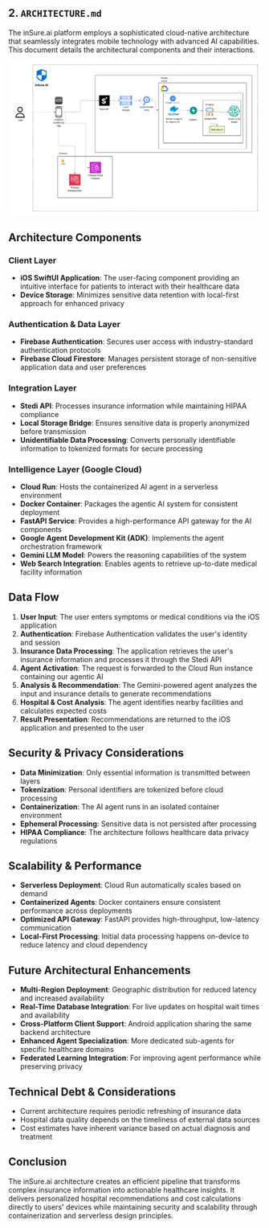## 2. `ARCHITECTURE.md`

The inSure.ai platform employs a sophisticated cloud-native architecture that seamlessly integrates mobile technology with advanced AI capabilities. This document details the architectural components and their interactions.

![inSure.ai Architecture Diagram](images/inSure.AI.png)

## Architecture Components

### Client Layer
- **iOS SwiftUI Application**: The user-facing component providing an intuitive interface for patients to interact with their healthcare data
- **Device Storage**: Minimizes sensitive data retention with local-first approach for enhanced privacy

### Authentication & Data Layer
- **Firebase Authentication**: Secures user access with industry-standard authentication protocols
- **Firebase Cloud Firestore**: Manages persistent storage of non-sensitive application data and user preferences

### Integration Layer
- **Stedi API**: Processes insurance information while maintaining HIPAA compliance
- **Local Storage Bridge**: Ensures sensitive data is properly anonymized before transmission
- **Unidentifiable Data Processing**: Converts personally identifiable information to tokenized formats for secure processing

### Intelligence Layer (Google Cloud)
- **Cloud Run**: Hosts the containerized AI agent in a serverless environment
- **Docker Container**: Packages the agentic AI system for consistent deployment
- **FastAPI Service**: Provides a high-performance API gateway for the AI components
- **Google Agent Development Kit (ADK)**: Implements the agent orchestration framework
- **Gemini LLM Model**: Powers the reasoning capabilities of the system
- **Web Search Integration**: Enables agents to retrieve up-to-date medical facility information

## Data Flow

1. **User Input**: The user enters symptoms or medical conditions via the iOS application
2. **Authentication**: Firebase Authentication validates the user's identity and session
3. **Insurance Data Processing**: The application retrieves the user's insurance information and processes it through the Stedi API
4. **Agent Activation**: The request is forwarded to the Cloud Run instance containing our agentic AI
5. **Analysis & Recommendation**: The Gemini-powered agent analyzes the input and insurance details to generate recommendations
6. **Hospital & Cost Analysis**: The agent identifies nearby facilities and calculates expected costs
7. **Result Presentation**: Recommendations are returned to the iOS application and presented to the user

## Security & Privacy Considerations

- **Data Minimization**: Only essential information is transmitted between layers
- **Tokenization**: Personal identifiers are tokenized before cloud processing
- **Containerization**: The AI agent runs in an isolated container environment
- **Ephemeral Processing**: Sensitive data is not persisted after processing
- **HIPAA Compliance**: The architecture follows healthcare data privacy regulations

## Scalability & Performance

- **Serverless Deployment**: Cloud Run automatically scales based on demand
- **Containerized Agents**: Docker containers ensure consistent performance across deployments
- **Optimized API Gateway**: FastAPI provides high-throughput, low-latency communication
- **Local-First Processing**: Initial data processing happens on-device to reduce latency and cloud dependency

## Future Architectural Enhancements

- **Multi-Region Deployment**: Geographic distribution for reduced latency and increased availability
- **Real-Time Database Integration**: For live updates on hospital wait times and availability
- **Cross-Platform Client Support**: Android application sharing the same backend architecture
- **Enhanced Agent Specialization**: More dedicated sub-agents for specific healthcare domains
- **Federated Learning Integration**: For improving agent performance while preserving privacy

## Technical Debt & Considerations

- Current architecture requires periodic refreshing of insurance data
- Hospital data quality depends on the timeliness of external data sources
- Cost estimates have inherent variance based on actual diagnosis and treatment

## Conclusion

The inSure.ai architecture creates an efficient pipeline that transforms complex insurance information into actionable healthcare insights. It delivers personalized hospital recommendations and cost calculations directly to users' devices while maintaining security and scalability through containerization and serverless design principles.

